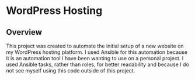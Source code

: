 # WordPress Hosting
## Overview
This project was created to automate the initial setup of a new website on my WordPress hosting platform. I used Ansible for this automation because it is an automation tool I have been wanting to use on a personal project. I used Ansible tasks, rather than roles, for better readability and because I do not see myself using this code outside of this project.

